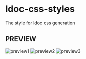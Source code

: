 # ldoc-css-styles

The style for ldoc css generation

## PREVIEW

![preview1](./github/preview1.png)
![preview2](./github/preview2.png)
![preview3](./github/preview3.png)
